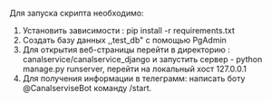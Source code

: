 Для запуска скрипта необходимо:
1. Установить зависимости : pip install -r requirements.txt
2. Создать базу данных ,,test_db" с помощью PgAdmin
3. Для открытия веб-страницы перейти в директорию : canalservice/canalservice_django и запустить сервер - python manage.py runserver, перейти на локальный хост 127.0.0.1
4. Для получения информации в телеграмм: написать боту @CanalserviseBot команду /start.
